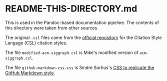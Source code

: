 # README-THIS-DIRECTORY.md

This is used in the Pandoc-based documentation pipeline.  The contents of this directory were taken from other sources.

The original `.csl` files came from the [official repository](https://github.com/citation-style-language/styles) for the Citation Style Langage (CSL) citation styles.

The file `modified-acm-siggraph.csl` is Mike's modified version of `acm-siggraph.csl`.

The file `github-markdown-css.css` is Sindre Sorhus's [CSS to replicate the GitHub Markdown style](https://github.com/sindresorhus/github-markdown-css).
